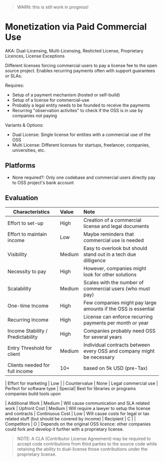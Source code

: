 > WARN: this is still work in progress!

# Monetization via Paid Commercial Use
AKA: Dual-Licensing, Multi-Licensing, Resticted License, Proprietary Licences, License Exceptions

Different licenses forcing commercial users to pay a license fee to the open source project. Enables recurring payments often with support guarantees or SLAs.

Requires:
* Setup of a payment mechanism (hosted or self-build)
* Setup of a license for commercial-use
* Probably a legal entity needs to be founded to receive the payments
* Recurring "observation activites" to check if the OSS is in use by companies not paying

Variants & Options:
* Dual License: Single license for entities with a commercial use of the OSS
* Multi License: Different licenses for startups, freelancer, companies, universities, etc. 

## Platforms
* None required?: Only one codebase and commercial users directly pay to OSS project's bank account

## Evaluation

| Characteristics                   | Value  | Note |
| --------------------------------- |:------ |:---- |
| Effort to set-up                  | High   | Creation of a commercial license and legal documents
| Effort to maintain income         | Low    | Maybe reminders that commercial use is needed
| Visibility                        | Medium | Easy to overlook but should stand out in a tech due dilligence
| Necessity to pay                  | High   | However, companies might look for other solutions
| Scalability                       | Medium | Scales with the number of commercial users (who must pay)
| One-time Income                   | High   | Few companies might pay large amounts if the OSS is essential
| Recurring Income                  | High   | License can enforce recurring payments per month or year
| Income Stability / Predictability | High   | Companies probably need OSS for several years
| Entry Threshold for client        | Medium | Individual contracts between every OSS and company might be necessary
| Clients needed for full income    | 10+    | based on 5k USD (pre-Tax)

| Effort for marketing              | Low    | 
| Countervalue                      | None   | Legal commercial use
| Perfect for software type         | Special| Best for libraries or programs companies build tools upon

| Additional Work                   | Medium | Will cause communication and SLA related work
| Upfront Cost                      | Medium | Will require a lawyer to setup the license and contracts
| Continuous Cost                   | Low    | Will cause costs for legal or tax related stuff (but should be covered by income)
| Recipient                         | C      | 
| Competitors                       | O      | Depends on the original OSS licence: other companies could fork and develop it further with a proprietary license.

> NOTE: A CLA (Contributor License Agreement) may be required to accept code contributions from third parties to the source code while retaining the ability to dual-license those contributions under the proprietary license.